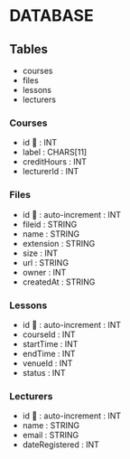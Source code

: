 # DATABASE

## Tables

- courses
- files
- lessons
- lecturers

### Courses

- id 🔑 : INT
- label : CHARS[11]
- creditHours : INT
- lecturerId : INT

### Files

- id 🔑 : auto-increment : INT
- fileid : STRING
- name : STRING
- extension : STRING
- size : INT
- url : STRING
- owner : INT
- createdAt : STRING

### Lessons

- id 🔑 : auto-increment : INT
- courseId : INT
- startTime : INT
- endTime : INT
- venueId : INT
- status : INT

### Lecturers

- id 🔑 : auto-increment : INT
- name : STRING
- email : STRING
- dateRegistered : INT
